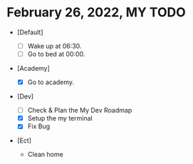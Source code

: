 # February 26, 2022, MY TODO

- [Default]

  - [ ] Wake up at 06:30.
  - [ ] Go to bed at 00:00.

- [Academy]

  - [x] Go to academy.

- [Dev]

  - [ ] Check & Plan the My Dev Roadmap
  - [x] Setup the my terminal
  - [x] Fix Bug

- [Ect]

  - Clean home
